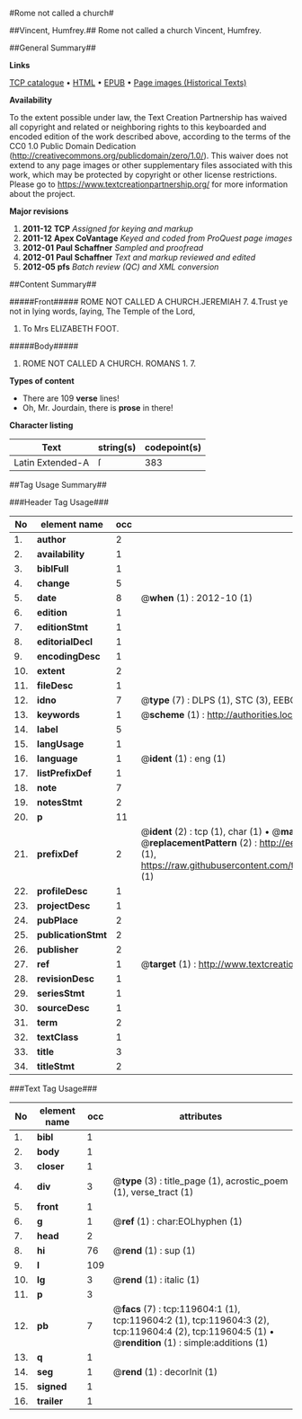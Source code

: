 #Rome not called a church#

##Vincent, Humfrey.##
Rome not called a church
Vincent, Humfrey.

##General Summary##

**Links**

[TCP catalogue](http://www.ota.ox.ac.uk/tcp/)  • 
[HTML](http://tei.it.ox.ac.uk/tcp/Texts-HTML/free/A95/A95925.html)  • 
[EPUB](http://tei.it.ox.ac.uk/tcp/Texts-EPUB/free/A95/A95925.epub) • 
[Page images (Historical Texts)](https://historicaltexts.jisc.ac.uk/eebo-99867298e)

**Availability**

To the extent possible under law, the Text Creation Partnership has waived all copyright and related or neighboring rights to this keyboarded and encoded edition of the work described above, according to the terms of the CC0 1.0 Public Domain Dedication (http://creativecommons.org/publicdomain/zero/1.0/). This waiver does not extend to any page images or other supplementary files associated with this work, which may be protected by copyright or other license restrictions. Please go to https://www.textcreationpartnership.org/ for more information about the project.

**Major revisions**

1. __2011-12__ __TCP__ *Assigned for keying and markup*
1. __2011-12__ __Apex CoVantage__ *Keyed and coded from ProQuest page images*
1. __2012-01__ __Paul Schaffner__ *Sampled and proofread*
1. __2012-01__ __Paul Schaffner__ *Text and markup reviewed and edited*
1. __2012-05__ __pfs__ *Batch review (QC) and XML conversion*

##Content Summary##

#####Front#####
ROME NOT CALLED A CHURCH.JEREMIAH 7. 4.Trust ye not in lying words, ſaying, The Temple of the Lord, 
1. To Mrs ELIZABETH FOOT.

#####Body#####

1. ROME NOT CALLED A CHURCH. ROMANS 1. 7.

**Types of content**

  * There are 109 **verse** lines!
  * Oh, Mr. Jourdain, there is **prose** in there!

**Character listing**


|Text|string(s)|codepoint(s)|
|---|---|---|
|Latin Extended-A|ſ|383|

##Tag Usage Summary##

###Header Tag Usage###

|No|element name|occ|attributes|
|---|---|---|---|
|1.|__author__|2||
|2.|__availability__|1||
|3.|__biblFull__|1||
|4.|__change__|5||
|5.|__date__|8| @__when__ (1) : 2012-10 (1)|
|6.|__edition__|1||
|7.|__editionStmt__|1||
|8.|__editorialDecl__|1||
|9.|__encodingDesc__|1||
|10.|__extent__|2||
|11.|__fileDesc__|1||
|12.|__idno__|7| @__type__ (7) : DLPS (1), STC (3), EEBO-CITATION (1), PROQUEST (1), VID (1)|
|13.|__keywords__|1| @__scheme__ (1) : http://authorities.loc.gov/ (1)|
|14.|__label__|5||
|15.|__langUsage__|1||
|16.|__language__|1| @__ident__ (1) : eng (1)|
|17.|__listPrefixDef__|1||
|18.|__note__|7||
|19.|__notesStmt__|2||
|20.|__p__|11||
|21.|__prefixDef__|2| @__ident__ (2) : tcp (1), char (1)  •  @__matchPattern__ (2) : ([0-9\-]+):([0-9IVX]+) (1), (.+) (1)  •  @__replacementPattern__ (2) : http://eebo.chadwyck.com/downloadtiff?vid=$1&page=$2 (1), https://raw.githubusercontent.com/textcreationpartnership/Texts/master/tcpchars.xml#$1 (1)|
|22.|__profileDesc__|1||
|23.|__projectDesc__|1||
|24.|__pubPlace__|2||
|25.|__publicationStmt__|2||
|26.|__publisher__|2||
|27.|__ref__|1| @__target__ (1) : http://www.textcreationpartnership.org/docs/. (1)|
|28.|__revisionDesc__|1||
|29.|__seriesStmt__|1||
|30.|__sourceDesc__|1||
|31.|__term__|2||
|32.|__textClass__|1||
|33.|__title__|3||
|34.|__titleStmt__|2||


###Text Tag Usage###

|No|element name|occ|attributes|
|---|---|---|---|
|1.|__bibl__|1||
|2.|__body__|1||
|3.|__closer__|1||
|4.|__div__|3| @__type__ (3) : title_page (1), acrostic_poem (1), verse_tract (1)|
|5.|__front__|1||
|6.|__g__|1| @__ref__ (1) : char:EOLhyphen (1)|
|7.|__head__|2||
|8.|__hi__|76| @__rend__ (1) : sup (1)|
|9.|__l__|109||
|10.|__lg__|3| @__rend__ (1) : italic (1)|
|11.|__p__|3||
|12.|__pb__|7| @__facs__ (7) : tcp:119604:1 (1), tcp:119604:2 (1), tcp:119604:3 (2), tcp:119604:4 (2), tcp:119604:5 (1)  •  @__rendition__ (1) : simple:additions (1)|
|13.|__q__|1||
|14.|__seg__|1| @__rend__ (1) : decorInit (1)|
|15.|__signed__|1||
|16.|__trailer__|1||
